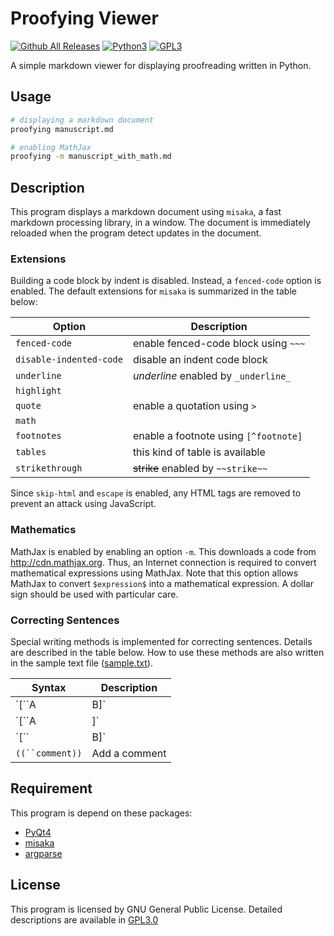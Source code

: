 # Proofying Viewer
[![Github All Releases](https://img.shields.io/github/downloads/xr0038/proofying/total.svg?maxAge=2592000)](https://github.com/xr0038/proofying/) [![Python3](https://img.shields.io/badge/python-3-blue.svg)]() [![GPL3]( https://img.shields.io/badge/license-GPL3.0-blue.svg )](https://github.com/xr0038/proofying/blob/master/LICENSE)

A simple markdown viewer for displaying proofreading written in Python.

## Usage

~~~sh
# displaying a markdown document
proofying manuscript.md

# enabling MathJax
proofying -m manuscript_with_math.md
~~~


## Description
This program displays a markdown document using `misaka`, a fast markdown processing library, in a window. The document is immediately reloaded when the program detect updates in the document.

### Extensions
Building a code block by indent is disabled. Instead, a `fenced-code` option is enabled. The default extensions for `misaka` is summarized in the table below:

|Option|Description|
|---|---|
|`fenced-code`| enable fenced-code block using `~~~`|
|`disable-indented-code`| disable an indent code block|
|`underline`|_underline_ enabled by `_underline_`|
|`highlight`| |
|`quote`| enable a quotation using `>`|
|`math`| |
|`footnotes`| enable a footnote using `[^footnote]`|
|`tables`| this kind of table is available|
|`strikethrough`| ~~strike~~ enabled by `~~strike~~`|

Since `skip-html` and `escape` is enabled, any HTML tags are removed to prevent an attack using JavaScript.

### Mathematics
MathJax is enabled by enabling an option `-m`. This downloads a code from http://cdn.mathjax.org. Thus, an Internet connection is required to convert mathematical expressions using MathJax. Note that this option allows MathJax to convert `$expression$` into a mathematical expression. A dollar sign should be used with particular care.

### Correcting Sentences
Special writing methods is implemented for correcting sentences. Details are described in the table below. How to use these methods are also written in the sample text file ([sample.txt](https://github.com/xr0038/proofying/blob/master/sample.txt)).

|Syntax|Description|
|---|---|
|`[``A|B]`| Replace A by B|
|`[``A|]`| Delete A|
|`[``|B]`| Insert B|
|`((``comment))`| Add a comment|


## Requirement
This program is depend on these packages:

- [PyQt4](https://pypi.python.org/pypi/PyQt4)
- [misaka](https://pypi.python.org/pypi/misaka)
- [argparse](https://pypi.python.org/pypi/argparse)

## License
This program is licensed by GNU General Public License. Detailed descriptions are available in [GPL3.0](https://github.com/xr0038/proofying/blob/master/LICENSE)
